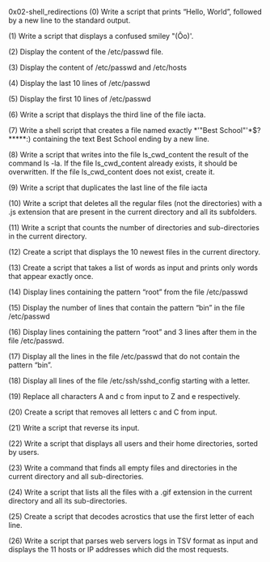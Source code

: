 0x02-shell_redirections
(0) Write a script that prints “Hello, World”, followed by a new line to the standard output.

(1) Write a script that displays a confused smiley "(Ôo)'.

(2) Display the content of the /etc/passwd file.

(3) Display the content of /etc/passwd and /etc/hosts

(4) Display the last 10 lines of /etc/passwd

(5) Display the first 10 lines of /etc/passwd

(6) Write a script that displays the third line of the file iacta.

(7) Write a shell script that creates a file named exactly *\'"Best School"'\*$?*****:) containing the text Best School ending by a new line.

(8) Write a script that writes into the file ls_cwd_content the result of the command ls -la. If the file ls_cwd_content already exists, it should be overwritten. If the file ls_cwd_content does not exist, create it.

(9) Write a script that duplicates the last line of the file iacta

(10) Write a script that deletes all the regular files (not the directories) with a .js extension that are present in the current directory and all its subfolders.

(11) Write a script that counts the number of directories and sub-directories in the current directory.

(12) Create a script that displays the 10 newest files in the current directory.

(13) Create a script that takes a list of words as input and prints only words that appear exactly once.

(14) Display lines containing the pattern “root” from the file /etc/passwd

(15) Display the number of lines that contain the pattern “bin” in the file /etc/passwd

(16) Display lines containing the pattern “root” and 3 lines after them in the file /etc/passwd.

(17) Display all the lines in the file /etc/passwd that do not contain the pattern “bin”.

(18) Display all lines of the file /etc/ssh/sshd_config starting with a letter.

(19) Replace all characters A and c from input to Z and e respectively.

(20) Create a script that removes all letters c and C from input.

(21) Write a script that reverse its input.

(22) Write a script that displays all users and their home directories, sorted by users.

(23) Write a command that finds all empty files and directories in the current directory and all sub-directories.

(24) Write a script that lists all the files with a .gif extension in the current directory and all its sub-directories.

(25) Create a script that decodes acrostics that use the first letter of each line.

(26) Write a script that parses web servers logs in TSV format as input and displays the 11 hosts or IP addresses which did the most requests.
